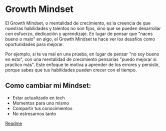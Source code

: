 # Growth Mindset

El Growth Mindset, o mentalidad de crecimiento, es la creencia de que nuestras habilidades y talentos no son fijos, sino que se pueden desarrollar con esfuerzo, 
dedicación y aprendizaje. En lugar de pensar que "naces bueno o malo" en algo, el Growth Mindset te hace ver los desafíos como oportunidades para mejorar.

Por ejemplo, si te va mal en una prueba, en lugar de pensar "no soy bueno en esto", con una mentalidad de crecimiento pensarías "puedo mejorar si practico más". 
Este enfoque te motiva a aprender de los errores y persistir, porque sabes que tus habilidades pueden crecer con el tiempo.


## Como cambiar mi Mindset:

- Estar actualizado en tech
- Momentos para uno mismo
- Compartir tus conocimientos
- No estresarnos tanto

[Readme](./README.md)
